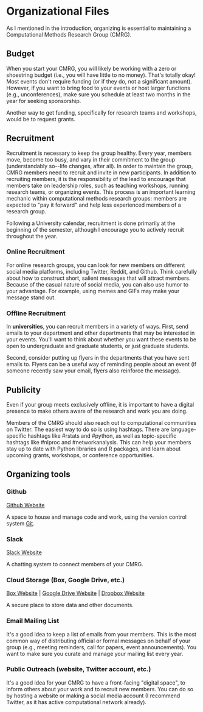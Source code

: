 # Organizational Files
As I mentioned in the introduction, organizing is essential to maintaining a Computational Methods Research Group (CMRG). 

## Budget
When you start your CMRG, you will likely be working with a zero or shoestring budget (i.e., you will have little to no money). That's totally okay! Most events don't require funding (or if they do, not a significant amount). However, if you want to bring food to your events or host larger functions (e.g., unconferences), make sure you schedule at least two months in the year for seeking sponsorship. 

Another way to get funding, specifically for research teams and workshops, would be to request grants. 

## Recruitment
Recruitment is necessary to keep the group healthy. Every year, members move, become too busy, and vary in their commitment to the group (understandably so--life changes, after all). In order to maintain the group, CMRG members need to recruit and invite in new participants. In addition to recruiting members, it is the responsibility of the lead to encourage that members take on leadership roles, such as teaching workshops, running research teams, or organizing events. This process is an important learning mechanic within computational methods research groups: members are expected to "pay it forward" and help less experienced members of a research group.

Following a University calendar, recruitment is done primarily at the beginning of the semester, although I encourage you to actively recruit throughout the year. 

### Online Recruitment
For online research groups, you can look for new members on different social media platforms, including Twitter, Reddit, and Github. Think carefully about how to construct short, salient messages that will attract members. Because of the casual nature of social media, you can also use humor to your advantage. For example, using memes and GIFs may make your message stand out.

### Offline Recruitment
In **universities**, you can recruit members in a variety of ways. First, send emails to your department and other departments that may be interested in your events. You'll want to think about whether you want these events to be open to undergraduate and graduate students, or just graduate students. 

Second, consider putting up flyers in the departments that you have sent emails to. Flyers can be a useful way of reminding people about an event (if someone recently saw your email, flyers also reinforce the message). 

## Publicity
Even if your group meets exclusively offline, it is important to have a digital presence to make others aware of the research and work you are doing.

Members of the CMRG should also reach out to computational communities on Twitter. The easiest way to do so is using hashtags. There are language-specific hashtags like #rstats and #python, as well as topic-specific hashtags like #nlproc and #networkanalysis. This can help your members stay up to date with Python libraries and R packages, and learn about upcoming grants, workshops, or conference opportunities.

## Organizing tools

### Github
[Github Website](https://github.com/)

A space to house and manage code and work, using the version control system [Git](https://git-scm.com/).

### Slack
[Slack Website](https://slack.com/)

A chatting system to connect members of your CMRG.

### Cloud Storage (Box, Google Drive, etc.)
[Box Website](https://www.box.com/home) | [Google Drive Website](https://www.google.com/docs/about/) | [Dropbox Website](https://www.dropbox.com)

A secure place to store data and other documents.

### Email Mailing List

It's a good idea to keep a list of emails from your members. This is the most common way of distributing official or formal messages on behalf of your group (e.g., meeting reminders, call for papers, event announcements). You want to make sure you curate and manage your mailing list every year.

### Public Outreach (website, Twitter account, etc.)

It's a good idea for your CMRG to have a front-facing "digital space", to inform others about your work and to recruit new members. You can do so by hosting a website or making a social media account (I recommend Twitter, as it has active computational network already).
